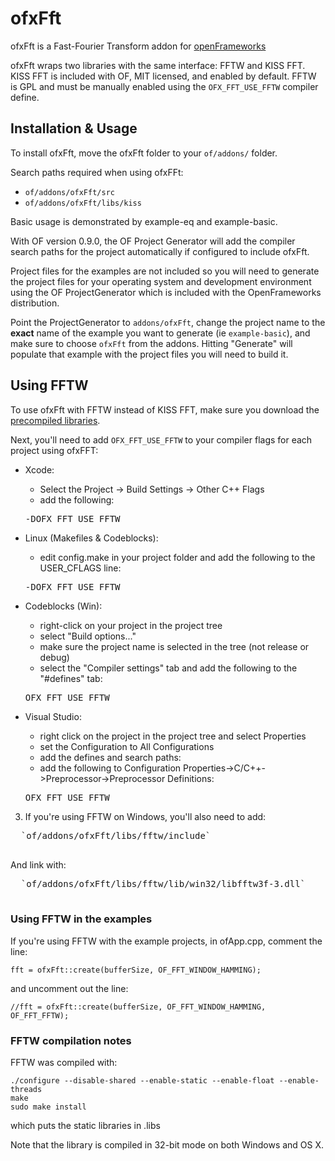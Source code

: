 # ofxFft

ofxFft is a Fast-Fourier Transform addon for [openFrameworks](http://openframeworks.cc)

ofxFft wraps two libraries with the same interface: FFTW and KISS FFT. KISS FFT is included with OF, MIT licensed, and enabled by default. FFTW is GPL and must be manually enabled using the `OFX_FFT_USE_FFTW` compiler define.

## Installation & Usage

To install ofxFft, move the ofxFft folder to your `of/addons/` folder.

Search paths required when using ofxFFt:

- `of/addons/ofxFft/src`  
- `of/addons/ofxFft/libs/kiss`

Basic usage is demonstrated by example-eq and example-basic.

With OF version 0.9.0, the OF Project Generator will add the compiler search paths for the project automatically if configured to include ofxFft.

Project files for the examples are not included so you will need to generate the project files for your operating system and development environment using the OF ProjectGenerator which is included with the OpenFrameworks distribution.

Point the ProjectGenerator to `addons/ofxFft`, change the project name to the **exact** name of the example you want to generate (ie `example-basic`), and make sure to choose `ofxFft` from the addons. Hitting "Generate" will populate that example with the project files you will need to build it.

## Using FFTW

To use ofxFft with FFTW instead of KISS FFT, make sure you download the [precompiled libraries](https://github.com/downloads/kylemcdonald/ofxFft/fftw-libs.zip).

Next, you'll need to add `OFX_FFT_USE_FFTW` to your compiler flags for each project using ofxFFT:

  - Xcode:
	* Select the Project -> Build Settings -> Other C++ Flags
	* add the following:
	<pre>
	-DOFX_FFT_USE_FFTW
	</pre>

  - Linux (Makefiles & Codeblocks):
    * edit config.make in your project folder and add the following to the USER_CFLAGS line:
    <pre>
    -DOFX_FFT_USE_FFTW
    </pre>
	
  - Codeblocks (Win):
	* right-click on your project in the project tree
	* select "Build options..."
	* make sure the project name is selected in the tree (not release or debug)
	* select the "Compiler settings" tab and add the following to the "#defines" tab:
	<pre>
	OFX_FFT_USE_FFTW
	</pre>
	
  - Visual Studio:
    * right click on the project in the project tree and select Properties
    * set the Configuration to All Configurations
    * add the defines and search paths:
    * add the following to Configuration Properties->C/C++->Preprocessor->Preprocessor Definitions:
    <pre>
	OFX_FFT_USE_FFTW
	</pre>

3. If you're using FFTW on Windows, you'll also need to add:
  <pre>
  `of/addons/ofxFft/libs/fftw/include`
  </pre>
  And link with:
  <pre>
  `of/addons/ofxFft/libs/fftw/lib/win32/libfftw3f-3.dll`
  </pre>

### Using FFTW in the examples

If you're using FFTW with the example projects, in ofApp.cpp, comment the line:

	fft = ofxFft::create(bufferSize, OF_FFT_WINDOW_HAMMING);

and uncomment out the line:
	
	//fft = ofxFft::create(bufferSize, OF_FFT_WINDOW_HAMMING, OF_FFT_FFTW);

### FFTW compilation notes

FFTW was compiled with:

    ./configure --disable-shared --enable-static --enable-float --enable-threads
    make
    sudo make install

which puts the static libraries in .libs

Note that the library is compiled in 32-bit mode on both Windows and OS X.